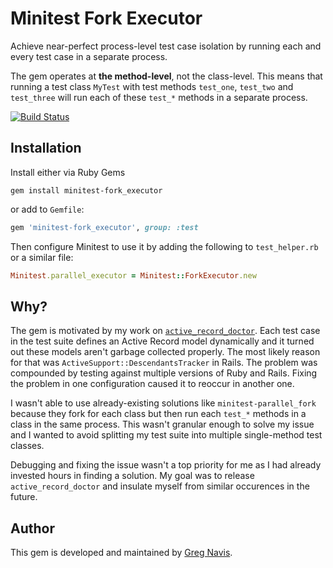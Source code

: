 # Minitest Fork Executor

Achieve near-perfect process-level test case isolation by running each and
every test case in a separate process.

The gem operates at **the method-level**, not the class-level. This means that
running a test class `MyTest` with test methods `test_one`, `test_two` and
`test_three` will run each of these `test_*` methods in a separate process.

[<img src="https://travis-ci.org/gregnavis/minitest-fork_executor.svg?branch=master" alt="Build Status" />](https://travis-ci.org/gregnavis/minitest-fork_executor)

## Installation

Install either via Ruby Gems

```
gem install minitest-fork_executor
```

or add to `Gemfile`:

```ruby
gem 'minitest-fork_executor', group: :test
```

Then configure Minitest to use it by adding the following to `test_helper.rb`
or a similar file:

```ruby
Minitest.parallel_executor = Minitest::ForkExecutor.new
```

## Why?

The gem is motivated by my work on
[`active_record_doctor`](https://github.com/gregnavis/active_record_doctor).
Each test case in the test suite defines an Active Record model dynamically and
it turned out these models aren't garbage collected properly. The most likely
reason for that was `ActiveSupport::DescendantsTracker` in Rails. The problem
was compounded by testing against multiple versions of Ruby and Rails. Fixing
the problem in one configuration caused it to reoccur in another one.

I wasn't able to use already-existing solutions like `minitest-parallel_fork`
because they fork for each class but then run each `test_*` methods in a class
in the same process. This wasn't granular enough to solve my issue and I wanted
to avoid splitting my test suite into multiple single-method test classes.

Debugging and fixing the issue wasn't a top priority for me as I had already
invested hours in finding a solution. My goal was to release
`active_record_doctor` and insulate myself from similar occurences in the
future.

## Author

This gem is developed and maintained by [Greg Navis](mailto:contact@gregnavis.com).
